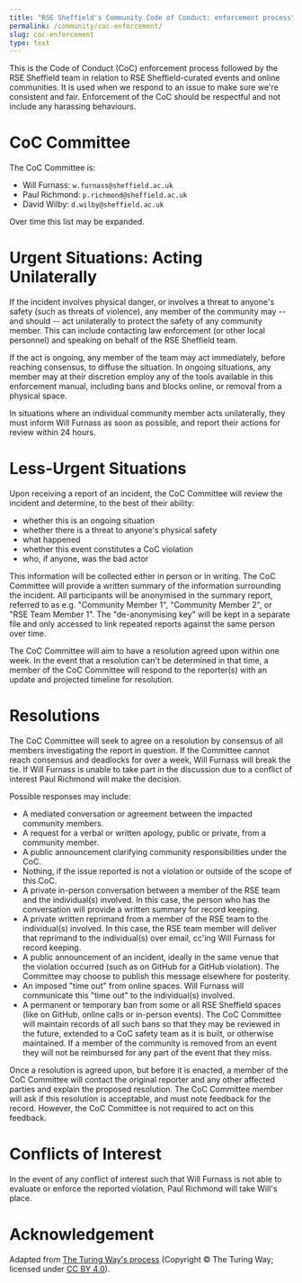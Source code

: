 ```yaml
---
title: "RSE Sheffield's Community Code of Conduct: enforcement process"
permalink: /community/coc-enforcement/
slug: coc-enforcement
type: text
---
```


This is the Code of Conduct (CoC) enforcement process followed by the RSE Sheffield team in relation to
RSE Sheffield-curated events and online communities.
It is used when we respond to an issue to make sure we're consistent and fair.
Enforcement of the CoC should be respectful and not include any harassing behaviours.

# CoC Committee

The CoC Committee is:

  * Will Furnass: `w.furnass@sheffield.ac.uk`
  * Paul Richmond: `p.richmond@sheffield.ac.uk`
  * David Wilby: `d.wilby@sheffield.ac.uk`

Over time this list may be expanded.

# Urgent Situations: Acting Unilaterally

If the incident involves physical danger,
or involves a threat to anyone's safety (such as threats of violence),
any member of the community may -- and should -- act unilaterally to protect the safety of any community member.
This can include contacting law enforcement (or other local personnel) and
speaking on behalf of the RSE Sheffield team.

If the act is ongoing,
any member of the team may act immediately, before reaching consensus, to diffuse the situation.
In ongoing situations,
any member may at their discretion employ any of the tools available in this enforcement manual,
including bans and blocks online, or removal from a physical space.

In situations where an individual community member acts unilaterally,
they must inform Will Furnass as soon as possible,
and report their actions for review within 24 hours.

# Less-Urgent Situations

Upon receiving a report of an incident,
the CoC Committee will review the incident and determine, to the best of their ability:

  * whether this is an ongoing situation
  * whether there is a threat to anyone's physical safety
  * what happened
  * whether this event constitutes a CoC violation
  * who, if anyone, was the bad actor

This information will be collected either in person or in writing.
The CoC Committee will provide a written summary of the information surrounding the incident.
All participants will be anonymised in the summary report, referred to as e.g. "Community Member 1", "Community Member 2", or "RSE Team Member 1".
The "de-anonymising key" will be kept in a separate file and only accessed to link repeated reports against the same person over time.

The CoC Committee will aim to have a resolution agreed upon within one week.
In the event that a resolution can't be determined in that time, a member of the CoC Committee will respond to the reporter(s) with an update and projected timeline for resolution.

# Resolutions

The CoC Committee will seek to agree on a resolution by consensus of all members investigating the report in question.
If the Committee cannot reach consensus and deadlocks for over a week, Will Furnass will break the tie.
If Will Furnass is unable to take part in the discussion due to a conflict of interest Paul Richmond will make the decision.

Possible responses may include:

* A mediated conversation or agreement between the impacted community members.
* A request for a verbal or written apology, public or private, from a community member.
* A public announcement clarifying community responsibilities under the CoC.
* Nothing, if the issue reported is not a violation or outside of the scope of this CoC.
* A private in-person conversation between a member of the RSE team and the individual(s) involved.
  In this case, the person who has the conversation will provide a written summary for record keeping.
* A private written reprimand from a member of the RSE team to the individual(s) involved.
  In this case, the RSE team member will deliver that reprimand to the individual(s) over email, cc'ing Will Furnass for record keeping.
* A public announcement of an incident, ideally in the same venue that the violation occurred (such as on GitHub for a GitHub violation).
  The Committee may choose to publish this message elsewhere for posterity.
* An imposed "time out" from online spaces.
  Will Furnass will communicate this "time out" to the individual(s) involved.
* A permanent or temporary ban from some or all RSE Sheffield spaces (like on GitHub, online calls or in-person events).
  The CoC Committee will maintain records of all such bans so that they may be reviewed in the future, extended to a CoC safety team as it is built, or otherwise maintained.
  If a member of the community is removed from an event they will not be reimbursed for any part of the event that they miss.

Once a resolution is agreed upon, but before it is enacted, a member of the CoC Committee will contact the original reporter and any other affected parties and explain the proposed resolution.
The CoC Committee member will ask if this resolution is acceptable, and must note feedback for the record.
However, the CoC Committee is not required to act on this feedback.

# Conflicts of Interest

In the event of any conflict of interest such that Will Furnass is not able to evaluate or enforce the reported violation, Paul Richmond will take Will's place.

# Acknowledgement

Adapted from [The Turing Way's process](https://github.com/alan-turing-institute/the-turing-way) (Copyright © The Turing Way; licensed under [CC BY 4.0](https://creativecommons.org/licenses/by/4.0/)).

